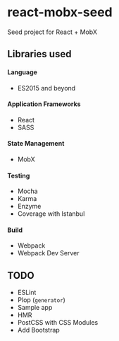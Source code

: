 # react-mobx-seed
Seed project for React + MobX

## Libraries used

#### Language
- ES2015 and beyond

#### Application Frameworks
- React
- SASS

#### State Management

- MobX

#### Testing

- Mocha
- Karma
- Enzyme
- Coverage with Istanbul

#### Build

- Webpack
- Webpack Dev Server

## TODO

- ESLint
- Plop (`generator`)
- Sample app
- HMR
- PostCSS with CSS Modules
- Add Bootstrap